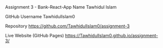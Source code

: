 Assignment 3 - Bank-React-App
Name
Tawhidul Islam

GitHub Username
TawhidulIslam0

Repository
https://github.com/TawhidulIslam0/assignment-3

Live Website (GitHub Pages)
https://TawhidulIslam0.github.io/assignment-3/